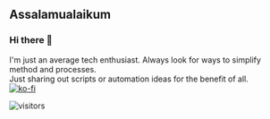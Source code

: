 ## Assalamualaikum
### Hi there 👋

I'm just an average tech enthusiast. Always look for ways to simplify method and processes.\
Just sharing out scripts or automation ideas for the benefit of all.\
[![ko-fi](https://ko-fi.com/img/githubbutton_sm.svg)](https://ko-fi.com/N4N55T9O6)

![visitors](https://visitor-badge.glitch.me/badge?page_id=zubir2k.zubir2k.visitor-badge)

<!--
**zubir2k/zubir2k** is a ✨ _special_ ✨ repository because its `README.md` (this file) appears on your GitHub profile.

Here are some ideas to get you started:

- 🔭 I’m currently working on ...
- 🌱 I’m currently learning ...
- 👯 I’m looking to collaborate on ...
- 🤔 I’m looking for help with ...
- 💬 Ask me about ...
- 📫 How to reach me: ...
- 😄 Pronouns: ...
- ⚡ Fun fact: ...
-->
